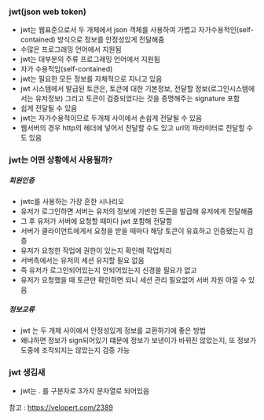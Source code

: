 ### jwt(json web token)
- jwt는 웹표준으로서 두 개체에서 json 객체를 사용하여 가볍고 자가수용적인(self-contained) 방식으로 정보를 안정성있게 전달해줌
- 수많은 프로그래밍 언어에서 지원됨
- jwt는 대부분의 주류 프로그래밍 언어에서 지원됨
- 자가 수용적임(self-contained)
- jwt는 필요한 모든 정보를 자체적으로 지니고 있음
- jwt 시스템에서 발급된 토큰은, 토큰에 대한 기본정보, 전달할 정보(로그인시스템에서는 유저정보) 그리고 토큰이 검증되었다는 것을 증명해주는 signature 포함
- 쉽게 전달될 수 있음
- jwt는 자가수용적이므로 두개체 사이에서 손쉽게 전달될 수 있음
- 웹서버의 경우 http의 헤더에 넣어서 전달할 수도 있고 url의 파라미터로 전달할 수도 있음


### jwt는 어떤 상황에서 사용될까?
##### 회원인증
- jwtc를 사용하는 가장 흔한 시나리오
- 유저가 로그인하면 서버는 유저의 정보에 기반한 토큰을 발급해 유저에게 전달해줌
- 그 후 유저가 서버에 요청할 때마다 jwt 포함해 전달함
- 서버가 클라이언트에게서 요청을 받을 때마다 해당 토큰이 유효하고 인증됐는지 검증
- 유저가 요청한 작업에 권한이 있는지 확인해 작업처리
- 서버측에서는 유저의 세션 유지할 필요 없음
- 즉 유저가 로그인되어있는지 안되어있는지 신경쓸 필요가 없고 
- 유저가 요청했을 때 토큰만 확인하면 되니 세션 관리 필요없어 서버 자원 아낄 수 있음


##### 정보교류
- jwt 는 두 개체 사이에서 안정성있게 정보를 교환하기에 좋은 방법
- 왜냐하면 정보가 sign되어있기 떄문에 정보가 보낸이가 바뀌진 않았는지, 또 정보가 도중에 조작되지는 않았는지 검증 가능



### jwt 생김새
- jwt는 . 를 구분자로 3가지 문자열로 되어있음

참고 : https://velopert.com/2389
